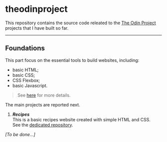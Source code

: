 # theodinproject
This repository contains the source code releated to the [The Odin Project](https://www.theodinproject.com) projects that I have built so far.

---

## Foundations

This part focus on the essential tools to build websites, including:
* basic HTML;
* basic CSS;
* CSS Flexbox;
* basic Javascript.

> See [here](https://www.theodinproject.com/paths/foundations/courses/foundations) for more details.

The main projects are reported next.

1. ***Recipes***<br/>
This is a basic recipes website created with simple HTML and CSS.<br/>
See the [dedicated repository](https://github.com/frarosset/odin-recipes).

*[To be done...]*
